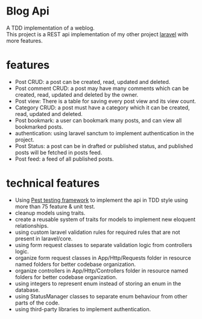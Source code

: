 # Blog Api

A TDD implementation of a weblog.<br>
This project is a REST api implementation of my other project [laravel](https://github.com/Noisyboy-9/laravel_blog)
with more features.

# features

- Post CRUD: a post can be created, read, updated and deleted.
- Post comment CRUD: a post may have many comments which can be created, read, updated and deleted by the owner.
- Post view: There is a table for saving every post view and its view count.
- Category CRUD: a post must have a category which it can be created, read, updated and deleted.
- Post bookmark: a user can bookmark many posts, and can view all bookmarked posts.
- authentication: using laravel sanctum to implement authentication in the project.
- Post Status: a post can be in drafted or published status, and published posts will be fetched in posts feed.
- Post feed: a feed of all published posts.

# technical features

- Using [Pest testing framework](https://pestphp.com/) to implement the api in TDD style using more than 75 feature &
  unit test.
- cleanup models using traits.
- create a reusable system of traits for models to implement new eloquent relationships.
- using custom laravel validation rules for required rules that are not present in laravel/core.
- using form request classes to separate validation logic from controllers logic.
- organize form request classes in App/Http/Requests folder in resource named folders for better codebase organization.
- organize controllers in App/Http/Controllers folder in resource named folders for better codebase organization.
- using integers to represent enum instead of storing an enum in the database.
- using StatusManager classes to separate enum behaviour from other parts of the code.
- using third-party libraries to implement authentication.
